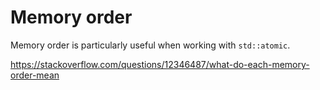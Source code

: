 # Memory order

Memory order is particularly useful when working with `std::atomic`.

https://stackoverflow.com/questions/12346487/what-do-each-memory-order-mean

